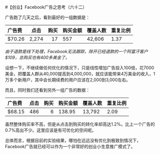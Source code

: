 #【创业】Facebook广告之思考（六十二）

广告跑了几天之后，看到最好的一组数据是：

| 广告费 | 点击  | 购买 | 购买金额 | 覆盖人数 | 重复比例 |
| :----- | :---: | ---: | :------- | -------- | -------- |
| $70.26 | 2,274 |   17 | 557      | 42,606   | 1.37     |

*由于退款是线下处理，Facebook无法跟踪，除开已经退款的一个阿富汗客户$109，总购买也有400多美金了。*

设想一下，不继续做任何优化的情况下，只是线性增加广告投入100倍，花7000美金，把覆盖人群从40,000提高到4,000,000，就应该能带来4万美金的收入，1万多个新用户，其中会长期续费的用户应该在2,000到3,000左右。

而且，同时我们还看到另外一组广告的数据：

| 广告费 | 点击 | 购买 | 购买金额 | 覆盖人数 | 重复比例 |
| :----- | :--: | ---: | :------- | -------- | -------- |
| $68.15 | 486  |    6 | 138.95   | 13,792   | 2.09     |

虽然整体购买率不高，但是从点击到购买的转化率却高达1.2%。比上一个广告的0.7%高出不少。这里应该是有可优化的空间呢。

总体而言，根据目前的实验结果，哪怕在远远没有优化到极致到情况下，Facebook广告就已经可以作为一个非常好的创业小生意推广模式了。